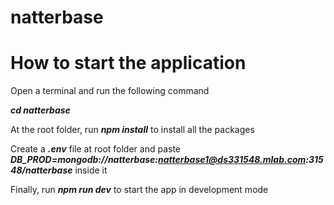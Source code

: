 # natterbase

# How to start the application
Open a terminal and run the following command

**_cd  natterbase_** 

At the root folder, run **_npm install_** to install all the packages

Create a **_.env_** file at root folder and paste **_DB_PROD=mongodb://natterbase:natterbase1@ds331548.mlab.com:31548/natterbase_** inside it

Finally, run **_npm run dev_** to start the app in development mode